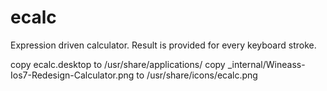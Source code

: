 # ecalc
Expression driven calculator. Result is provided for every keyboard stroke.

copy ecalc.desktop to /usr/share/applications/
copy _internal/Wineass-Ios7-Redesign-Calculator.png to /usr/share/icons/ecalc.png